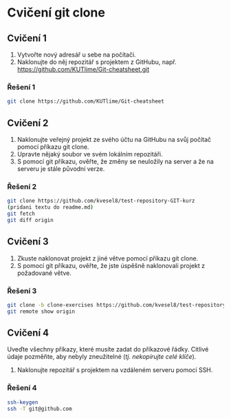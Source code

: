 # Cvičení git clone

## Cvičení 1

1. Vytvořte nový adresář u sebe na počítači.
2. Naklonujte do něj repozitář s projektem z GitHubu, např. https://github.com/KUTlime/Git-cheatsheet.git

### Řešení 1

```bash
git clone https://github.com/KUTlime/Git-cheatsheet
```

## Cvičení 2

1. Naklonujte veřejný projekt ze svého účtu na GitHubu na svůj počítač pomocí příkazu git clone.
2. Upravte nějaký soubor ve svém lokálním repozitáři.
3. S pomocí git příkazu, ověřte, že změny se neuložily na server a že na serveru je stále původní verze.

### Řešení 2

```bash
git clone https://github.com/kvesel8/test-repository-GIT-kurz
(pridani textu do readme.md)
git fetch
git diff origin
```

## Cvičení 3

1. Zkuste naklonovat projekt z jiné větve pomocí příkazu git clone.
2. S pomocí git příkazu, ověřte, že jste úspěšně naklonovali projekt z požadované větve.

### Řešení 3

```bash
git clone -b clone-exercises https://github.com/kvesel8/test-repository-GIT-kurz/tree/clone-exercises
git remote show origin
```

## Cvičení 4

Uveďte všechny příkazy, které musíte zadat do příkazové řádky. Citlivé údaje pozměňte, aby nebyly zneužitelné (_tj. nekopírujte celé klíče_).

1. Naklonujte repozitář s projektem na vzdáleném serveru pomocí SSH.

### Řešení 4

```bash
ssh-keygen
ssh -T git@github.com
```
